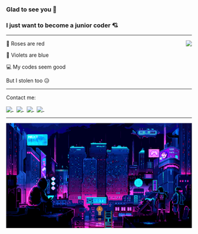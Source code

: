 ### Glad to see you :smiling_face_with_three_hearts:
### I just want to become a junior coder :cupid:
---

<img align="right" src="https://github-readme-stats.vercel.app/api?username=dtrbinh&show_icons=true&theme=merko" />

🌹 Roses are red

🌷 Violets are blue

💻 My codes seem good

But I stolen too 😥

<!-- <img align="left" src="https://github-readme-stats-anuraghazra1.vercel.app/api/top-langs/?username=dtrbinh&theme=gruvbox&langs_count=10&hide=shell,pug,ejs,scss,powershell,batchfile,RTF,text,txt,pascal,php,C,python,typescript" /> -->

---
<!-- <br></br> -->

<p align="left">
  Contact me: 
</p>
  <a href="https://www.linkedin.com/in/dtrbinh" target="_blank">
    <img align="center" height="30px" src="https://upload.wikimedia.org/wikipedia/commons/thumb/f/f8/LinkedIn_icon_circle.svg/800px-LinkedIn_icon_circle.svg.png" />
  </a> &nbsp
  <a href="dotranbinhqng02@gmail.com/" target="_blank">
    <img align="center" height="30px" src="https://cdn.icon-icons.com/icons2/730/PNG/512/gmail_icon-icons.com_62758.png" />
  </a> &nbsp
  <a href="https://www.facebook.com/dtrbinh/" target="_blank">
    <img align="center" height="30px" src="https://seeklogo.com/images/F/facebook-icon-circle-logo-09F32F61FF-seeklogo.com.png" />
  </a> &nbsp
  <a href="https://www.instagram.com/dtr.binh/" target="_blank">
    <img align="center" height="30px" src="https://www.pngmart.com/files/13/Instagram-Logo-PNG-Image-1.png" />
  </a> &nbsp
 
---

<img src="https://github.com/dtrbinh/dtrbinh/blob/main/img/9bc27292880429.5e569ff84e4d0.gif" />

